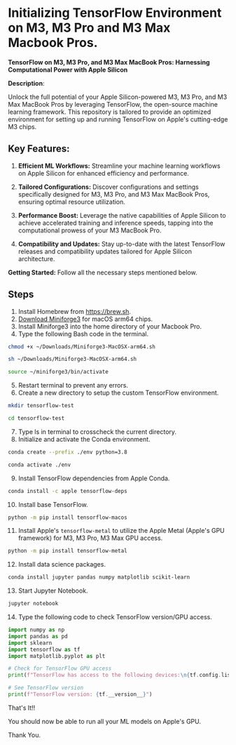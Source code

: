 # Initializing TensorFlow Environment on M3, M3 Pro and M3 Max Macbook Pros.

**TensorFlow on M3, M3 Pro, and M3 Max MacBook Pros: Harnessing Computational Power with Apple Silicon**

**Description**:

Unlock the full potential of your Apple Silicon-powered M3, M3 Pro, and M3 Max MacBook Pros by leveraging TensorFlow, the open-source machine learning framework. This repository is tailored to provide an optimized environment for setting up and running TensorFlow on Apple's cutting-edge M3 chips.

## Key Features:

1. **Efficient ML Workflows:** Streamline your machine learning workflows on Apple Silicon for enhanced efficiency and performance.

2. **Tailored Configurations:** Discover configurations and settings specifically designed for M3, M3 Pro, and M3 Max MacBook Pros, ensuring optimal resource utilization.

3. **Performance Boost:** Leverage the native capabilities of Apple Silicon to achieve accelerated training and inference speeds, tapping into the computational prowess of your M3 MacBook Pro.

4. **Compatibility and Updates:** Stay up-to-date with the latest TensorFlow releases and compatibility updates tailored for Apple Silicon architecture.


**Getting Started:**
Follow all the necessary steps mentioned below.
## Steps
1. Install Homebrew from https://brew.sh.
2. [Download Miniforge3](https://github.com/conda-forge/miniforge/releases/latest/download/Miniforge3-MacOSX-arm64.sh) for macOS arm64 chips.
3. Install Miniforge3 into the home directory of your Macbook Pro.
4. Type the following Bash code in the terminal.
```bash
chmod +x ~/Downloads/Miniforge3-MacOSX-arm64.sh
```
```bash
sh ~/Downloads/Miniforge3-MacOSX-arm64.sh
```
```bash
source ~/miniforge3/bin/activate
```
5. Restart terminal to prevent any errors.
6. Create a new directory to setup the custom TensorFlow environment.
```bash
mkdir tensorflow-test
```
```bash
cd tensorflow-test
```
7. Type ls in terminal to crosscheck the current directory.
8. Initialize and activate the Conda environment. 
```bash
conda create --prefix ./env python=3.8
```
```bash
conda activate ./env
```
9. Install TensorFlow dependencies from Apple Conda.
```bash
conda install -c apple tensorflow-deps
```
10. Install base TensorFlow.
```bash
python -m pip install tensorflow-macos
```
11. Install Apple's `tensorflow-metal` to utilize the Apple Metal (Apple's GPU framework) for M3, M3 Pro, M3 Max GPU access.
```bash
python -m pip install tensorflow-metal
```
12. Install data science packages.
```bash
conda install jupyter pandas numpy matplotlib scikit-learn
```
13. Start Jupyter Notebook.
```bash
jupyter notebook
```
14. Type the following code to check TensorFlow version/GPU access.
```python
import numpy as np
import pandas as pd
import sklearn
import tensorflow as tf
import matplotlib.pyplot as plt

# Check for TensorFlow GPU access
print(f"TensorFlow has access to the following devices:\n{tf.config.list_physical_devices()}")

# See TensorFlow version
print(f"TensorFlow version: {tf.__version__}")
```

That's It!!

You should now be able to run all your ML models on Apple's GPU.

Thank You.
